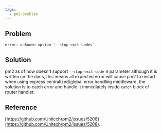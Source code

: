 ```yaml
---
tags:
  - pm2-problem
---
```

## Problem

`error: unknown option '--stop-exit-codes'`

## Solution

pm2 as of now doesn't support `--stop-exit-code 0` parameter although it is written on the docs, this means all expected error will cause pm2 to restart when using express centralized/global error handling middleware, the solution is to catch error and handle it immediately inside `catch` block of router handler.

## Reference

[https://github.com/Unitech/pm2/issues/5208](https://github.com/Unitech/pm2/issues/5208).
